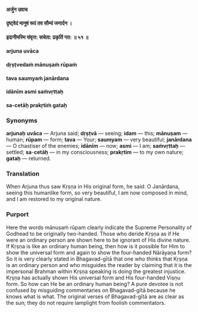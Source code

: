 #### अर्जुन उवाच
#### दृष्ट्वेदं मानुषं रूपं तव सौम्यं जनार्दन ।
#### इदानीमस्मि संवृत्त: सचेता: प्रकृतिं गत: ॥ ५१ ॥

#### arjuna uvāca
#### dṛṣṭvedaṁ mānuṣaṁ rūpaṁ
#### tava saumyaṁ janārdana
#### idānīm asmi saṁvṛttaḥ
#### sa-cetāḥ prakṛtiṁ gataḥ

### Synonyms

**arjunaḥ** **uvāca** — Arjuna said; **dṛṣṭvā** — seeing; **idam** — this; **mānuṣam** — human; **rūpam** — form; **tava** — Your; **saumyam** — very beautiful; **janārdana** — O chastiser of the enemies; **idānīm** — now; **asmi** — I am; **saṁvṛttaḥ** — settled; **sa**-**cetāḥ** — in my consciousness; **prakṛtim** — to my own nature; **gataḥ** — returned.

### Translation

When Arjuna thus saw Kṛṣṇa in His original form, he said: O Janārdana, seeing this humanlike form, so very beautiful, I am now composed in mind, and I am restored to my original nature.

### Purport

Here the words mānuṣaṁ rūpam clearly indicate the Supreme Personality of Godhead to be originally two-handed. Those who deride Kṛṣṇa as if He were an ordinary person are shown here to be ignorant of His divine nature. If Kṛṣṇa is like an ordinary human being, then how is it possible for Him to show the universal form and again to show the four-handed Nārāyaṇa form? So it is very clearly stated in Bhagavad-gītā that one who thinks that Kṛṣṇa is an ordinary person and who misguides the reader by claiming that it is the impersonal Brahman within Kṛṣṇa speaking is doing the greatest injustice. Kṛṣṇa has actually shown His universal form and His four-handed Viṣṇu form. So how can He be an ordinary human being? A pure devotee is not confused by misguiding commentaries on Bhagavad-gītā because he knows what is what. The original verses of Bhagavad-gītā are as clear as the sun; they do not require lamplight from foolish commentators.